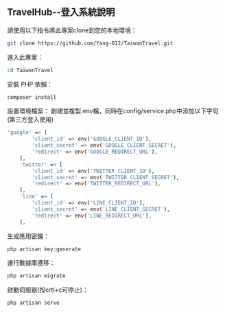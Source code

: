 ## TravelHub--登入系統說明

請使用以下指令將此專案clone到您的本地環境：
```bash
git clone https://github.com/Yang-012/TaiwanTravel.git
```

進入此專案：
```bash
cd TaiwanTravel
```

安裝 PHP 依賴：
```bash
composer install
```

設置環境檔案：
創建並複製.env檔，同時在config/service.php中添加以下字句(第三方登入使用)
```bash
'google' => [
        'client_id' => env('GOOGLE_CLIENT_ID'),
        'client_secret' => env('GOOGLE_CLIENT_SECRET'),
        'redirect' => env('GOOGLE_REDIRECT_URL'),
    ],
    'twitter' => [
        'client_id' => env('TWITTER_CLIENT_ID'),
        'client_secret' => env('TWITTER_CLIENT_SECRET'),
        'redirect' => env('TWITTER_REDIRECT_URL'),
    ],
    'line' => [
        'client_id' => env('LINE_CLIENT_ID'), 
        'client_secret' => env('LINE_CLIENT_SECRET'), 
        'redirect' => env('LINE_REDIRECT_URL'), 
    ],
```

生成應用密鑰：
```bash
php artisan key:generate
```

運行數據庫遷移：
```bash
php artisan migrate
```
啟動伺服器(按crtl+c可停止)：
```bash
php artisan serve
```




